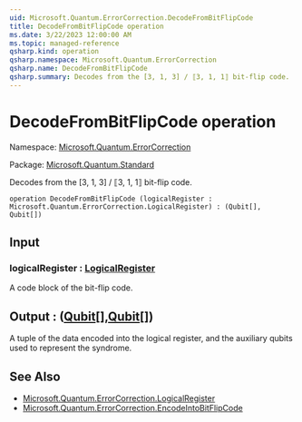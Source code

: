```yaml
---
uid: Microsoft.Quantum.ErrorCorrection.DecodeFromBitFlipCode
title: DecodeFromBitFlipCode operation
ms.date: 3/22/2023 12:00:00 AM
ms.topic: managed-reference
qsharp.kind: operation
qsharp.namespace: Microsoft.Quantum.ErrorCorrection
qsharp.name: DecodeFromBitFlipCode
qsharp.summary: Decodes from the [3, 1, 3] / ⟦3, 1, 1⟧ bit-flip code.
---
```


# DecodeFromBitFlipCode operation

Namespace: [Microsoft.Quantum.ErrorCorrection](xref:Microsoft.Quantum.ErrorCorrection)

Package: [Microsoft.Quantum.Standard](https://nuget.org/packages/Microsoft.Quantum.Standard)


Decodes from the [3, 1, 3] / ⟦3, 1, 1⟧ bit-flip code.

```qsharp
operation DecodeFromBitFlipCode (logicalRegister : Microsoft.Quantum.ErrorCorrection.LogicalRegister) : (Qubit[], Qubit[])
```


## Input

### logicalRegister : [LogicalRegister](xref:Microsoft.Quantum.ErrorCorrection.LogicalRegister)

A code block of the bit-flip code.



## Output : ([Qubit](xref:microsoft.quantum.qsharp.valueliterals#qubit-literals)[],[Qubit](xref:microsoft.quantum.qsharp.valueliterals#qubit-literals)[])

A tuple of the data encoded into the logical register, and the auxiliaryqubits used to represent the syndrome.

## See Also

- [Microsoft.Quantum.ErrorCorrection.LogicalRegister](xref:Microsoft.Quantum.ErrorCorrection.LogicalRegister)
- [Microsoft.Quantum.ErrorCorrection.EncodeIntoBitFlipCode](xref:Microsoft.Quantum.ErrorCorrection.EncodeIntoBitFlipCode)